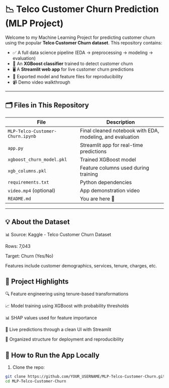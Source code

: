 # 📉 Telco Customer Churn Prediction (MLP Project)

Welcome to my Machine Learning Project for predicting customer churn using the popular **Telco Customer Churn dataset**. This repository contains:

- ✅ A full data science pipeline (EDA → preprocessing → modeling → evaluation)
- 🎯 An **XGBoost classifier** trained to detect customer churn
- 🖥️ A **Streamlit web app** for live customer churn predictions
- 💾 Exported model and feature files for reproducibility
- 📹 Demo video walkthrough

---


## 🗂️ Files in This Repository

| File | Description |
|------|-------------|
| `MLP-Telco-Customer-Churn.ipynb` | Final cleaned notebook with EDA, modeling, and evaluation |
| `app.py` | Streamlit app for real-time predictions |
| `xgboost_churn_model.pkl` | Trained XGBoost model |
| `xgb_columns.pkl` | Feature columns used during training |
| `requirements.txt` | Python dependencies |
| `video.mp4` (optional) | App demonstration video |
| `README.md` | You are here 📘 |

---


## 💡 **About the Dataset**

📊 Source: Kaggle - Telco Customer Churn Dataset

Rows: 7,043

Target: Churn (Yes/No)

Features include customer demographics, services, tenure, charges, etc.

## 📌 **Project Highlights**

🔍 Feature engineering using tenure-based transformations

📈 Model training using XGBoost with probability thresholds

📊 SHAP values used for feature importance

🧠 Live predictions through a clean UI with Streamlit

📁 Organized structure for deployment and reproducibility


## 🚀 How to Run the App Locally

1. Clone the repo:

```bash
git clone https://github.com/YOUR_USERNAME/MLP-Telco-Customer-Churn.git
cd MLP-Telco-Customer-Churn
